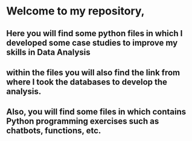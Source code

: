 # Welcome to my repository,
## Here you will find some python files in which I developed some case studies to improve my skills in Data Analysis 
## within the files you will also find the link from where I took the databases to develop the analysis.
## Also, you will find some files in which contains Python programming exercises such as chatbots, functions, etc.
